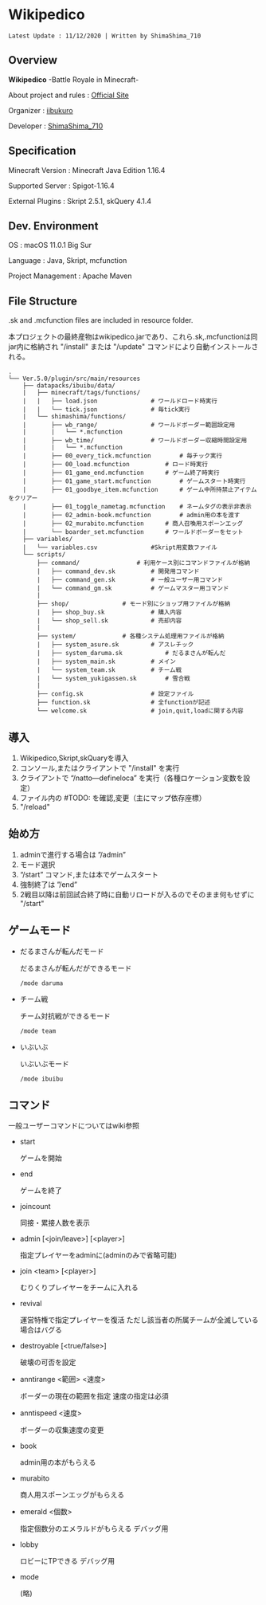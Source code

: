 # Wikipedico
```
Latest Update : 11/12/2020 | Written by ShimaShima_710
```
## Overview

 **Wikipedico**
-Battle Royale in Minecraft-

About project and rules : [Official Site](https://wikipedico.studio.site)

Organizer : [iibukuro](https://twitter.com/_ibukuro_)

Developer : [ShimaShima_710](https://twitter.com/ShimaShima_710)

## Specification

Minecraft Version : Minecraft Java Edition 1.16.4

Supported Server : Spigot-1.16.4

External Plugins : Skript 2.5.1, skQuery 4.1.4

## Dev. Environment
OS : macOS 11.0.1 Big Sur

Language : Java, Skript, mcfunction

Project Management : Apache Maven

## File Structure

.sk and .mcfunction files are included in resource folder.

本プロジェクトの最終産物はwikipedico.jarであり、これら.sk,.mcfunctionは同jar内に格納され "/install" または "/update" コマンドにより自動インストールされる。

```
.
└── Ver.5.0/plugin/src/main/resources
	├── datapacks/ibuibu/data/
	|	├── minecraft/tags/functions/	
	|	|	├── load.json				# ワールドロード時実行
	|	|	└── tick.json				# 毎tick実行
	|	└── shimashima/functions/
	|		├── wb_range/				# ワールドボーダー範囲設定用
	|		|	└── *.mcfunction
	|		├── wb_time/				# ワールドボーダー収縮時間設定用
	|		|	└── *.mcfunction
	|		├── 00_every_tick.mcfunction		# 毎チック実行
	|		├── 00_load.mcfunction			# ロード時実行
	|		├── 01_game_end.mcfunction		# ゲーム終了時実行
	|		├── 01_game_start.mcfunction		# ゲームスタート時実行
	|		├── 01_goodbye_item.mcfunction		# ゲーム中所持禁止アイテムをクリアー
	|		├── 01_toggle_nametag.mcfunction	# ネームタグの表示非表示
	|		├── 02_admin-book.mcfunction		# admin用の本を渡す
	|		├── 02_murabito.mcfunction		# 商人召喚用スポーンエッグ
	|		└── boarder_set.mcfunction		# ワールドボーダーをセット
	├── variables/
	|	└── variables.csv				#Skript用変数ファイル
	└── scripts/
		├── command/				# 利用ケース別にコマンドファイルが格納
		|	├── command_dev.sk			# 開発用コマンド
		|	├── command_gen.sk			# 一般ユーザー用コマンド
		|	└── command_gm.sk			# ゲームマスター用コマンド
		|
		├── shop/				# モード別にショップ用ファイルが格納
		|	├── shop_buy.sk				# 購入内容
		|	└── shop_sell.sk			# 売却内容
		|
		├── system/				# 各種システム処理用ファイルが格納
		|	├── system_asure.sk			# アスレチック
		|	├── system_daruma.sk			# だるまさんが転んだ
		|	├── system_main.sk			# メイン
		|	└── system_team.sk			# チーム戦
		|	└── system_yukigassen.sk		# 雪合戦
		|
		├── config.sk					# 設定ファイル
		├── function.sk					# 全functionが記述
		└── welcome.sk					# join,quit,loadに関する内容
```


## 導入
1. Wikipedico,Skript,skQuaryを導入
2. コンソール,またはクライアントで "/install" を実行
3. クライアントで “/natto—defineloca” を実行（各種ロケーション変数を設定）
4. ファイル内の #TODO: を確認,変更（主にマップ依存座標）
5. "/reload"

## 始め方
1. adminで進行する場合は ”/admin”
2. モード選択
3. “/start” コマンド,または本でゲームスタート
4. 強制終了は ”/end”
5. 2戦目以降は前回試合終了時に自動リロードが入るのでそのまま何もせずに "/start"

## ゲームモード
* だるまさんが転んだモード

	だるまさんが転んだができるモード

	```
	/mode daruma
	```

* チーム戦

	チーム対抗戦ができるモード

	```
	/mode team
	```

* いぶいぶ

	いぶいぶモード

	```
	/mode ibuibu
	```

## コマンド
一般ユーザーコマンドについてはwiki参照

* start

	ゲームを開始

* end

	ゲームを終了

* joincount

	同接・累接人数を表示

* admin [\<join/leave>]  [\<player>]

	指定プレイヤーをadminに(adminのみで省略可能)

* join \<team> [\<player>]

	むりくりプレイヤーをチームに入れる

* revival

	運営特権で指定プレイヤーを復活
	ただし該当者の所属チームが全滅している場合はバグる

* destroyable [\<true/false>]

	破壊の可否を設定

* anntirange <範囲> <速度>

	ボーダーの現在の範囲を指定
	速度の指定は必須

* anntispeed <速度>

	ボーダーの収集速度の変更

* book

	admin用の本がもらえる

* murabito

	商人用スポーンエッグがもらえる

* emerald <個数>

	指定個数分のエメラルドがもらえる
	デバッグ用

* lobby

	ロビーにTPできる
	デバッグ用

* mode

	(略)
